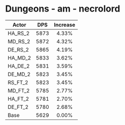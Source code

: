 # Dungeons - am - necrolord
| Actor | DPS | Increase |
|---|:---:|:---:|
|HA_RS_2|5873|4.33%|
|MD_RS_2|5872|4.32%|
|DE_RS_2|5865|4.19%|
|HA_MD_2|5833|3.62%|
|HA_DE_2|5831|3.59%|
|DE_MD_2|5823|3.45%|
|RS_FT_2|5823|3.45%|
|MD_FT_2|5785|2.77%|
|HA_FT_2|5781|2.70%|
|DE_FT_2|5780|2.68%|
|Base|5629|0.00%|

